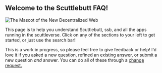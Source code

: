 ## Welcome to the Scuttlebutt FAQ!  
![The Mascot of the New Decentralized Web](http://scuttlebot.io/img/hermies-256.png)

This page is to help you understand Scuttlebutt, ssb, and all the apps running in the scuttleverse.  Click on any of the sections to your left to get started, or just use the search bar!

This is a work in progress, so  please feel free to give feedback or help! I'd love it if you asked a new question, refined an existing answer, or submit a new  question _and_ answer.  You can do all of these through a [change request.](https://www.gitbook.com/book/nelsonian/ssb-faq/changes)

